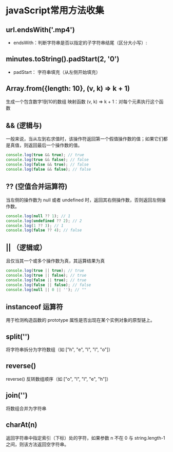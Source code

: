 # javaScript常用方法收集

## url.endsWith('.mp4')

- endsWith：判断字符串是否以指定的子字符串结尾（区分大小写）:

## minutes.toString().padStart(2, '0')

- padStart： 字符串填充（从左侧开始填充）

## Array.from({length: 10}, (v, k) => k + 1)

 生成一个包含数字1到10的数组
 映射函数 (v, k) => k + 1：对每个元素执行这个函数

## && (逻辑与)

  一般来说，当从左到右求值时，该操作符返回第一个假值操作数的值；如果它们都是真值，则返回最后一个操作数的值。

  ```js
  console.log(true && true); // true
  console.log(true && false); // false
  console.log(false && true); // false
  console.log(false && false); // false
  ```

## ?? (空值合并运算符)

当左侧的操作数为 null 或者 undefined 时，返回其右侧操作数，否则返回左侧操作数。

```js
console.log(null ?? 1); // 1
console.log(undefined ?? 2); // 2
console.log(1 ?? 3); // 1
console.log(false ?? 4); // false
```

## || （逻辑或）

且仅当其一个或多个操作数为真，其运算结果为真

```js
console.log(true || true); // true
console.log(true || false); // true
console.log(false || true); // true
console.log(false || false); // false
console.log(null || 0 || ''); // ""
```

## instanceof 运算符

  用于检测构造函数的 prototype 属性是否出现在某个实例对象的原型链上。

## split('')

  将字符串拆分为字符数组（如 ["h", "e", "l", "l", "o"]）

## reverse()

reverse() 反转数组顺序（如 ["o", "l", "l", "e", "h"]）

## join('')

 将数组合并为字符串

## charAt(n)

  返回字符串中指定索引（下标）处的字符，如果参数 n 不在 0 与 string.length-1 之间，则该方法返回空字符串。
